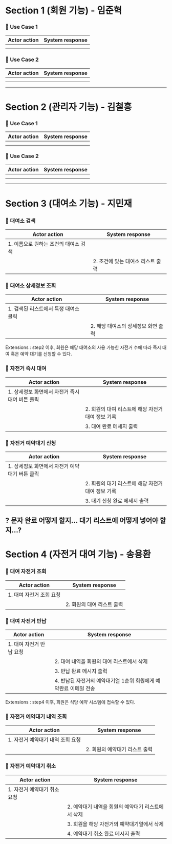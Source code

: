 # Section 1 (회원 기능) - 임준혁

### 📌 Use Case 1
| Actor action | System response |
| ------------ | --------------- |
|              |                 |
|              |                 |


### 📌 Use Case 2
| Actor action | System response |
| ------------ | --------------- |
|              |                 |
|              |                 |

---

# Section 2 (관리자 기능) - 김철흥

### 📌 Use Case 1
| Actor action | System response |
| ------------ | --------------- |
|              |                 |
|              |                 |


### 📌 Use Case 2
| Actor action | System response |
| ------------ | --------------- |
|              |                 |
|              |                 |

---

# Section 3 (대여소 기능) - 지민재

### 📌 대여소 검색
| Actor action | System response |
| ------------ | --------------- |
| 1. 이름으로 원하는 조건의 대여소 검색  |                 |
|              | 2. 조건에 맞는 대여소 리스트 출력 |

### 📌 대여소 상세정보 조회
| Actor action | System response |
| ------------ | --------------- |
| 1. 검색된 리스트에서 특정 대여소 클릭 |                 |
|              | 2. 해당 대여소의 상세정보 화면 출력 |

Extensions :  step2 이후, 회원은 해당 대여소의 사용 가능한 자전거 수에 따라 즉시 대여 혹은 예약 대기를 신청할 수 있다.

### 📌 자전거 즉시 대여
| Actor action | System response |
| ------------ | --------------- |
| 1. 상세정보 화면에서 자전거 즉시 대여 버튼 클릭 |                 |
|              | 2. 회원의 대여 리스트에 해당 자전거 대여 정보 기록 |
|              | 3. 대여 완료 메세지 출력 |

### 📌 자전거 예약대기 신청
| Actor action | System response |
| ------------ | --------------- |
| 1. 상세정보 화면에서 자전거 예약 대기 버튼 클릭 |                 |
|              | 2. 회원의 대기 리스트에 해당 자전거 대여 정보 기록 |
|              | 3. 대기 신청 완료 메세지 출력 |

? 문자 완료 어떻게 할지... 대기 리스트에 어떻게 넣어야 할지...?
---

# Section 4 (자전거 대여 기능) - 송용환

### 📌 대여 자전거 조회
| Actor action    | System response  |
| --------------- | ---------------- |
| 1. 대여 자전거 조회 요청 |                  |
|                 | 2. 회원의 대여 리스트 출력 |

### 📌 대여 자전거 반납
| Actor action    | System response                        |
| --------------- | -------------------------------------- |
| 1. 대여 자전거 반납 요청 |                                        |
|                 | 2. 대여 내역을 회원의 대여 리스트에서 삭제              |
|                 | 3. 반납 완료 메시지 출력                        |
|                 | 4. 반납된 자전거의 예약대기열 1순위 회원에게 예약완료 이메일 전송 |

Extensions :  step4 이후, 회원은 식당 예약 시스템에 접속할 수 있다.

### 📌 자전거 예약대기 내역 조회
| Actor action         | System response    |
| -------------------- | ------------------ |
| 1. 자전거 예약대기 내역 조회 요청 |                    |
|                      | 2. 회원의 예약대기 리스트 출력 |

### 📌 자전거 예약대기 취소
| Actor action      | System response               |
| ----------------- | ----------------------------- |
| 1. 자전거 예약대기 취소 요청 |                               |
|                   | 2. 예약대기 내역을 회원의 예약대기 리스트에서 삭제 |
|                   | 3. 회원을 해당 자전거의 예약대기열에서 삭제     |
|                   | 4. 예약대기 취소 완료 메시지 출력          |
